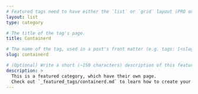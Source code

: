 ```yaml
---
# Featured tags need to have either the `list` or `grid` layout (PRO only).
layout: list
type: category

# The title of the tag's page.
title: Containerd

# The name of the tag, used in a post's front matter (e.g. tags: [<slug>]).
slug: containerd

# (Optional) Write a short (~150 characters) description of this featured tag.
description: >
  This is a featured category, which have their own page.
  Check out `_featured_tags/containerd.md` to learn how to create your own.
---
```

